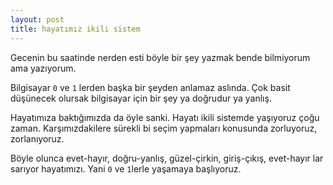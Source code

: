 ```yaml
---
layout: post
title: hayatımız ikili sistem
---
```


Gecenin bu saatinde nerden esti böyle bir şey yazmak bende bilmiyorum ama yazıyorum. 

Bilgisayar `0` ve `1` lerden başka bir şeyden anlamaz aslında. Çok basit düşünecek olursak bilgisayar için bir şey ya doğrudur ya yanlış.

Hayatımıza baktığımızda da öyle sanki. Hayatı ikili sistemde yaşıyoruz çoğu zaman. Karşımızdakilere sürekli bi seçim yapmaları konusunda zorluyoruz, zorlanıyoruz. 

Böyle olunca evet-hayır, doğru-yanlış, güzel-çirkin, giriş-çıkış, evet-hayır lar sarıyor hayatımızı. Yani `0` ve `1`lerle yaşamaya başlıyoruz. 


